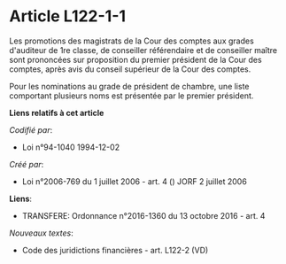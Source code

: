 # Article L122-1-1

Les promotions des magistrats de la Cour des comptes aux grades d'auditeur de 1re classe, de conseiller référendaire et de
conseiller maître sont prononcées sur proposition du premier président de la Cour des comptes, après avis du conseil
supérieur de la Cour des comptes.

Pour les nominations au grade de président de chambre, une liste comportant plusieurs noms est présentée par le premier
président.

**Liens relatifs à cet article**

_Codifié par_:

  - Loi n°94-1040 1994-12-02

_Créé par_:

  - Loi n°2006-769 du 1 juillet 2006 - art. 4 () JORF 2 juillet 2006

**Liens**:

  - TRANSFERE: Ordonnance n°2016-1360 du 13 octobre 2016 - art. 4

_Nouveaux textes_:

  - Code des juridictions financières - art. L122-2 (VD)
